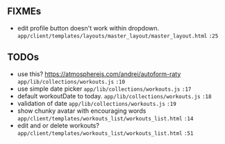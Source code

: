 
## FIXMEs

- edit profile button doesn't work within dropdown. `app/client/templates/layouts/master_layout/master_layout.html` `:25`

## TODOs

- use this? https://atmospherejs.com/andrei/autoform-raty `app/lib/collections/workouts.js` `:10`
- use simple date picker `app/lib/collections/workouts.js` `:17`
- default workoutDate to today. `app/lib/collections/workouts.js` `:18`
- validation of date `app/lib/collections/workouts.js` `:19`
- show chunky avatar with encouraging words `app/client/templates/workouts_list/workouts_list.html` `:14`
- edit and or delete workouts? `app/client/templates/workouts_list/workouts_list.html` `:51`
